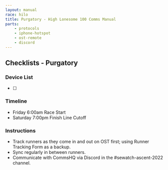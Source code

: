 ```yaml
---
layout: manual
race: hilo
title: Purgatory - High Lonesome 100 Comms Manual
parts:
    - protocols
    - iphone-hotspot
    - ost-remote
    - discord
---
```


## Checklists - Purgatory

### Device List
- [ ]


### Timeline

- Friday 6:00am Race Start
- Saturday 7:00pm Finish Line Cutoff

### Instructions

- Track runners as they come in and out on OST first; using Runner Tracking Form as a backup.
- Sync regularly in between runners.
- Communicate with CommsHQ via Discord in the #sewatch-ascent-2022 channel.
